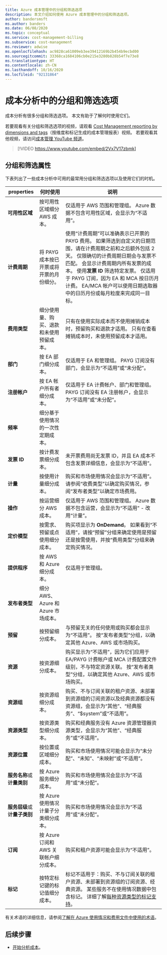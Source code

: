 ```yaml
---
title: Azure 成本管理中的分组和筛选选项
description: 本文介绍如何使用 Azure 成本管理中的分组和筛选选项。
author: bandersmsft
ms.author: banders
ms.date: 06/08/2020
ms.topic: conceptual
ms.service: cost-management-billing
ms.subservice: cost-management
ms.reviewer: adwise
ms.openlocfilehash: ac9828ca61009eb3ee39412169b2b454b9ecbd00
ms.sourcegitcommit: 33368ca1684106cb0e215e3280b828b54f7e73e8
ms.translationtype: HT
ms.contentlocale: zh-CN
ms.lasthandoff: 10/16/2020
ms.locfileid: "92131864"
---
```

# <a name="group-and-filter-options-in-cost-analysis"></a>成本分析中的分组和筛选选项

成本分析有很多分组和筛选选项。 本文有助于了解何时使用它们。

若要观看有关分组和筛选选项的视频，请观看 [Cost Management reporting by dimensions and tags](https://www.youtube.com/watch?v=2Vx7V17zbmk)（按维度和标记生成的成本管理报表）视频。 若要观看其他视频，请访问[成本管理 YouTube 频道](https://www.youtube.com/c/AzureCostManagement)。

>[!VIDEO https://www.youtube.com/embed/2Vx7V17zbmk]

## <a name="group-and-filter-properties"></a>分组和筛选属性

下表列出了一些成本分析中可用的最常用分组和筛选选项以及使用它们的时机。

| properties | 何时使用 | 说明 |
| --- | --- | --- |
| **可用性区域** | 按可用性区域细分 AWS 成本。 | 仅适用于 AWS 范围和管理组。 Azure 数据不包含可用性区域，会显示为“不适用”。 |
| **计费周期** | 将 PAYG 成本按已开票或将开票的月份细分。 | 使用“计费周期”可以准确表示已开票的 PAYG 费用。 如果筛选到自定义的日期范围，请在计费周期之前和之后额外包括 2 天。 仅限确切的计费周期日期会与发票不匹配。 会显示计费周期内所有发票的成本。 使用**发票 ID** 筛选特定发票。 仅适用于 PAYG 订阅，因为 EA 和 MCA 按日历月计费。 EA/MCA 帐户可以使用日期选取器中的日历月份或每月粒度来完成同一目标。 |
| **费用类型** | 细分使用量、购买、退款和未使用预留成本。 | 只有在使用实际成本而不使用摊销成本时，预留购买和退款才适用。 只有在查看摊销成本时，未使用预留成本才适用。 |
| **部门** | 按 EA 部门细分成本。 | 仅适用于 EA 和管理组。 PAYG 订阅没有部门，会显示为“不适用”或“未分配”。 |
| **注册帐户** | 按 EA 帐户所有者细分成本。 | 仅适用于 EA 计费帐户、部门和管理组。 PAYG 订阅没有 EA 注册帐户，会显示为“不适用”或“未分配”。 |
| **频率** | 细分基于使用情况的一次性定期成本。 | |
| **发票 ID** | 按计费发票细分成本。 | 未开票费用尚无发票 ID，并且 EA 成本不包含发票详细信息，会显示为“不适用”。  |
| **计量** | 按使用计量细分成本。 | 购买和市场使用情况会显示为“不适用”。 请参阅“收费类型”以确定购买情况，参阅“发布者类型”以确定市场费用。 |
| **操作** | 按运营细分 AWS 成本。 | 仅适用于 AWS 范围和管理组。 Azure 数据不包含运营，会显示为“不适用” - 改用“计量”。 |
| **定价模型** | 按需求、预留或点使用细分成本。 | 购买项显示为 **OnDemand**。 如果看到“不适用”，请按“预留”分组来确定使用是预留还是按需使用，并按“费用类型”分组来确定购买情况。
| **提供程序** | 按 AWS 和 Azure 细分成本。 | 仅适用于管理组。 |
| **发布者类型** | 细分 AWS、Azure 和 Azure 市场成本。 |  |
| **预留** | 按预留细分成本。 | 与预留无关的任何使用或购买都会显示为“不适用”。 按“发布者类型”分组，以确定其他 Azure、AWS 或市场购买。 |
| **资源** | 按资源细分成本。 | 购买显示为“不适用”，因为它们应用于 EA/PAYG 计费帐户或 MCA 计费配置文件级别，不与特定资源关联。 按“发布者类型”分组，以确定其他 Azure、AWS 或市场购买。 |
| **资源组** | 按资源组细分成本。 | 购买、不与订阅关联的租户资源、未部署到资源组的订阅资源以及经典资源都没有资源组，会显示为“其他”、“经典服务”、“$system”或“不适用”。 |
| **资源类型** | 按资源类型细分成本。 | 购买和经典服务没有 Azure 资源管理器资源类型，会显示为“其他”、“经典服务”或“不适用”。 |
| **资源位置** | 按位置或区域细分成本。 | 购买和市场使用情况可能会显示为“未分配”、“未知”、“未映射”或“不适用”。 |
| **服务名称**或**计量类别** | 按 Azure 服务细分成本。 | 购买和市场使用情况会显示为“不适用”或“未分配”。 |
| **服务层级**或**计量子类别** | 按 Azure 使用情况计量子分类细分成本。 | 购买和市场使用情况会显示为“不适用”或“未分配”。 |
| **订阅** | 按 Azure 订阅和 AWS 关联帐户细分成本。 | 购买和租户资源可能会显示为“不适用”。 |
| **标记** | 按特定标记键的标记值细分成本。 | 标记不适用于：购买、不与订阅关联的租户资源、未部署到资源组的订阅资源、经典资源。 某些服务不在使用情况数据中包含标记。 详细了解[每种资源类型的标记支持](../../azure-resource-manager/management/tag-support.md)。 |

有关术语的详细信息，请参阅[了解在 Azure 使用情况和费用文件中使用的术语](../understand/understand-usage.md)。

## <a name="next-steps"></a>后续步骤

- [开始分析成本](./quick-acm-cost-analysis.md)。